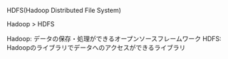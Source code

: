 HDFS(Hadoop Distributed File System)

Hadoop > HDFS

Hadoop: データの保存・処理ができるオープンソースフレームワーク
HDFS: Hadoopのライブラリでデータへのアクセスができるライブラリ



